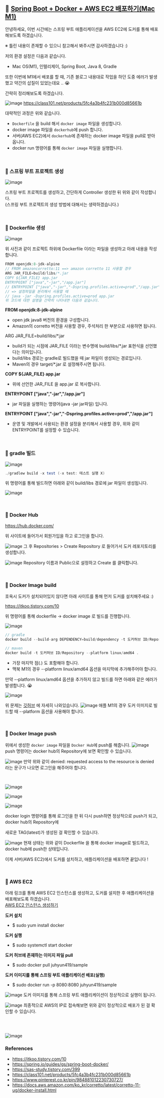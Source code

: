 ## 📎  [Spring Boot + Docker + AWS EC2 배포하기(Mac M1)](https://zzang9ha.tistory.com/360)

안녕하세요, 이번 시간에는 스프링 부트 애플리케이션을 AWS EC2에 도커를 통해 배포해보도록 하겠습니다.

※ 틀린 내용이 존재할 수 있으니 참고해서 봐주시면 감사하겠습니다 :)

저의 환경 설정은 다음과 같습니다.

- Mac OS(M1), 인텔리제이, Spring Boot, Java 8, Gradle

또한 이번에 M1에서 배포를 할 때, 기존 블로그 내용대로 작업을 하던 도중 에러가 발생했고 약간의 삽질이 있었는데요 .. 😭

간략히 정리해보도록 하겠습니다.

![image](https://user-images.githubusercontent.com/50076031/126147890-f97de3db-117b-4ba1-882c-96a3a5a189fc.png)
https://class101.net/products/5fc4a3b4fc231b000d85661b

대략적인 과정은 위와 같습니다.

- ``Dockerfile`` 을 build 해서 ``docker image`` 파일을 생성합니다.
- docker image 파일을 ``dockerhub``에 push 합니다.
- 서버(AWS EC2)에서 ``dockerhub``에 존재하는 docker image 파일을 pull로 받아옵니다.
- docker run 명령어를 통해 ``docker image`` 파일을 실행합니다.

<br>

### 🎯  스프링 부트 프로젝트 생성

![image](https://user-images.githubusercontent.com/50076031/126148062-97f96a43-6689-4711-845e-12296bd43806.png)

스프링 부트 프로젝트를 생성하고, 간단하게 Controller 생성한 뒤 위와 같이 작성합니다.  
(스프링 부트 프로젝트의 생성 방법에 대해서는 생략하겠습니다.)

<br>


### 🎯  Dockerfile 생성

![image](https://user-images.githubusercontent.com/50076031/126148134-27649640-1fa5-4ff7-8174-7872abe3580b.png)

위 사진과 같이 프로젝트 하위에 Dockerfile 이라는 파일을 생성하고 아래 내용을 작성합니다.

```java
FROM openjdk:8-jdk-alpine
// FROM amazoncorretto:11 ==> amazon corretto 11 사용할 경우
ARG JAR_FILE=build/libs/*.jar
COPY ${JAR_FILE} app.jar
ENTRYPOINT ["java","-jar","/app.jar"]
// ENTRYPOINT ["java","-jar","-Dspring.profiles.active=prod","/app.jar"]
// => 설정파일을 분리해서 사용할 때
// java -jar -Dspring.profiles.active=prod app.jar
위 코드에 대한 설명을 간략히 나타내면 다음과 같습니다.
```


**FROM openjdk:8-jdk-alpine**
- open jdk java8 버전의 환경을 구성합니다.
- Amazon의 corretto 버전을 사용할 경우, 주석처리 한 부분으로 사용하면 됩니다.

ARG JAR_FILE=build/libs/*.jar
- build가 되는 시점에 JAR_FILE 이라는 변수명에 build/libs/*.jar 표현식을 선언했다는 의미입니다.
- build/libs 경로는 gradle로 빌드했을 때 jar 파일이 생성되는 경로입니다.
- Maven의 경우 target/*.jar 로 설정해주시면 됩니다.

**COPY ${JAR_FILE} app.jar**
- 위에 선언한 JAR_FILE 을 app.jar 로 복사합니다.

**ENTRYPOINT ["java","-jar","/app.jar"]**
- jar 파일을 실행하는 명령어(java -jar jar파일) 입니다.

**ENTRYPOINT ["java","-jar","-Dspring.profiles.active=prod","/app.jar"]**
- 운영 및 개발에서 사용되는 환경 설정을 분리해서 사용할 경우, 위와 같이 ENTRYPOINT를 설정할 수 있습니다.

<br>

### 🎯  gradle 빌드

![image](https://user-images.githubusercontent.com/50076031/126148304-87e4a7e2-fedf-4b42-9d8a-2582c5f19805.png)

```java
./gradlew build -x test (-x test: 테스트 실행 X)
```

위 명령어를 통해 빌드하면 아래와 같이 build/libs 경로에 jar 파일이 생성됩니다.

![image](https://user-images.githubusercontent.com/50076031/126148310-9ad82666-0697-49b1-a37b-fea458c85b10.png)

<br>

### 🎯  Docker Hub
https://hub.docker.com/

위 사이트에 들어가서 회원가입을 하고 로그인을 합니다.

![image](https://user-images.githubusercontent.com/50076031/126148390-ac8726c4-4f6a-4a06-ab4d-3afd4710092e.png)
그 후 Repositories > Create Repository 로 들어가서 도커 레포지토리를 생성합니다.

![image](https://user-images.githubusercontent.com/50076031/126148405-e7eea57e-0166-49ce-91c9-8acddf4cbe9c.png)
Repository 이름과 Public으로 설정하고 Create 를 클릭합니다.

<br>

### 🎯  Docker Image build
호옥시 도커가 설치되어있지 않다면 아래 사이트를 통해 먼저 도커를 설치해주세요 :)

https://itkoo.tistory.com/10




위 명령어를 통해 dockerfile -> docker image 로 빌드를 진행합니다.

![image](https://user-images.githubusercontent.com/50076031/126148512-f13f7ca9-456a-4485-98e9-523e23f9ddb8.png)

```java
// gradle
docker build --build-arg DEPENDENCY=build/dependency -t 도커허브 ID/Repository --platform linux/amd64 .

// maven
docker build -t 도커허브 ID/Repository --platform linux/amd64 .
```

- 가장 마지막 점(.) 도 포함해야 합니다.
- 맥북 M1의 경우 --platform linux/amd64 옵션을 마지막에 추가해주어야 합니다.

만약 --platform linux/amd64 옵션을 추가하지 않고 빌드를 하면 아래와 같은 에러가 발생합니다. 😭

![image](https://user-images.githubusercontent.com/50076031/126148523-6ebe3f36-7f3c-406b-88a1-36a318e7f791.png)



위 문제는 [깃허브](https://github.com/google/cadvisor/issues/2763) 에 자세히 나와있습니다.
![image](https://user-images.githubusercontent.com/50076031/126148637-3912178d-b330-4664-b1dd-610e996be041.png)
애플 M1의 경우 도커 이미지로 빌드할 때 --platform 옵션을 사용해야 합니다.

<br>

### 🎯  Docker Image push
위에서 생성한 ``docker image`` 파일을 ``Docker Hub``에 push를 해줍니다.
![image](https://user-images.githubusercontent.com/50076031/126148642-63cd3f35-c59b-49c9-b0a9-3a4294d40039.png)
push 명령어는 docker hub의 Repository에 보면 확인할 수 있습니다.

![image](https://user-images.githubusercontent.com/50076031/126148739-646c7036-57fe-4284-a828-271802866e28.png)
만약 위와 같이 denied: requested access to the resource is denied 라는 문구가 나오면 로그인을 해주어야 합니다.

<br>

![image](https://user-images.githubusercontent.com/50076031/126148744-13539847-ba7d-4b1d-bb17-c70a530475c0.png)

![image](https://user-images.githubusercontent.com/50076031/126148750-2886b56d-ad59-4529-86f3-6adb443c26cf.png)

![image](https://user-images.githubusercontent.com/50076031/126148795-40f2e94a-5b08-423f-964b-0eafd4bf7b83.png)

docker login 명령어를 통해 로그인을 한 뒤 다시 push하면 정상적으로 push가 되고, docker hub의 Repository에

새로운 TAG(latest)가 생성된 걸 확인할 수 있습니다.

![image](https://user-images.githubusercontent.com/50076031/126148880-44afad1d-8980-40a3-b9cd-22b6625fa2f2.png)
현재 상태는 위와 같이 Dockerfile 을 통해 docker image로 빌드하고, docker hub에 push한 상태입니다.

이제 서버(AWS EC2)에서 도커를 설치하고, 애플리케이션을 배포하면 끝입니다 !

<br>

### 🎯  AWS EC2
아래 링크를 통해 AWS EC2 인스턴스를 생성하고, 도커를 설치한 후 애플리케이션을 배포해보도록 하겠습니다.  
[AWS EC2 인스턴스 생성하기](https://zzang9ha.tistory.com/329?category=954133)


**도커 설치**
- $ sudo yum install docker  

**도커 실행**
- $ sudo systemctl start docker

**도커 허브에 존재하는 이미지 파일 pull**
- $ sudo docker pull juhyun419/sample

**도커 이미지를 통해 스프링 부트 애플리케이션 배포(실행)**
- $ sudo docker run -p 8080:8080 juhyun419/sample


![image](https://user-images.githubusercontent.com/50076031/126149139-b68c5c97-4476-4d9b-8c40-a91bd749e7d6.png)
도커 이미지를 통해 스프링 부트 애플리케이션이 정상적으로 실행이 됩니다.

![image](https://user-images.githubusercontent.com/50076031/126149179-03ad968a-458d-40c8-99f0-030b1a3cbd8c.png)
최종적으로 AWS의 IP로 접속해보면 위와 같이 정상적으로 배포가 된 걸 확인할 수 있습니다.


<br><br>

![image](https://user-images.githubusercontent.com/50076031/126149198-d028b366-0adf-4ca1-82cc-43001dcf9126.png)

### **References**
- https://itkoo.tistory.com/10
- https://spring.io/guides/gs/spring-boot-docker/
- https://sas-study.tistory.com/399
- https://class101.net/products/5fc4a3b4fc231b000d85661b
- https://www.pinterest.co.kr/pin/984881012230730727/
- https://docs.aws.amazon.com/ko_kr/corretto/latest/corretto-11-ug/docker-install.html
 
